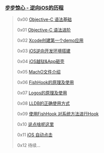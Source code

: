 ### [步步惊心 - 逆向iOS的历程](https://puffhub.github.io/)

> 0x00 [Objective-C 语法基础](./Objective-C语法基础.md)
> 
> 0x01 [Objective-C 语法进阶](./Objective-C语法进阶.md)
> 
> 0x02 [Xcode创建第一个demo应用](./iOS正向开发基础知识.md)
> 
> 0x03 [iOS逆向开发环境搭建](./iOS逆向开发环境搭建.md)
> 
> 0x04 [iOS越狱&App砸壳](./iOS越狱&App砸壳.md)
> 
> 0x05 [MachO文件介绍]()
>  
> 0x06 [FishHook的原理及使用]()
> 
> 0x07 [Logos的原理及使用]()
> 
> 0x08 [LLDB的正确使用方式]()
> 
> 0x09 [使用FishHook 对系统方法进行Hook]()
> 
> 0x10 [说点啥呢这里]()
> 
> 0x11 [iOS 自动点击]()
> 
> 0x12 待续...